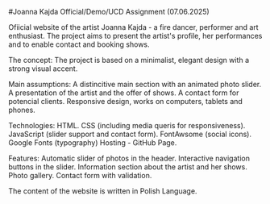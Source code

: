 #Joanna Kajda Official/Demo/UCD Assignment (07.06.2025)

Ofiicial website of the artist Joanna Kajda - a fire dancer, performer and art enthusiast. The project aims to present the artist's profile, her performances and to enable contact and booking shows.

The concept: The project is based on a minimalist, elegant design with a strong visual accent.

Main assumptions: A distincitive main section with an animated photo slider. A presentation of the artist and the offer of shows. A contact form for potencial clients. Responsive design, works on computers, tablets and phones.

Technologies: HTML. CSS (including media queris for responsiveness). JavaScript (slider support and contact form). FontAwsome (social icons). Google Fonts (typography) Hosting - GitHub Page.

Features: Automatic slider of photos in the header. Interactive navigation buttons in the slider. Information section about the artist and her shows. Photo gallery. Contact form with validation.

The content of the website is written in Polish Language.



